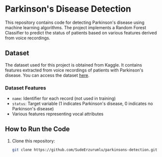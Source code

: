 # Parkinson's Disease Detection

This repository contains code for detecting Parkinson's disease using machine learning algorithms. The project implements a Random Forest Classifier to predict the status of patients based on various features derived from voice recordings.

## Dataset

The dataset used for this project is obtained from Kaggle. It contains features extracted from voice recordings of patients with Parkinson's disease. You can access the dataset [here](https://www.kaggle.com/datasets/).

### Dataset Features
- `name`: Identifier for each record (not used in training)
- `status`: Target variable (1 indicates Parkinson's disease, 0 indicates no Parkinson's disease)
- Various features representing vocal attributes

## How to Run the Code

1. Clone this repository:
   ```bash
   git clone https://github.com/SudeErzurumlu/parkinsons-detection.git
